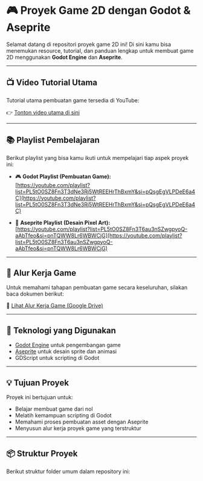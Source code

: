 # 🎮 Proyek Game 2D dengan Godot & Aseprite

Selamat datang di repositori proyek game 2D ini! Di sini kamu bisa menemukan resource, tutorial, dan panduan lengkap untuk membuat game 2D menggunakan **Godot Engine** dan **Aseprite**.

---

## 📺 Video Tutorial Utama

Tutorial utama pembuatan game tersedia di YouTube:

👉 [Tonton video utama di sini](https://youtu.be/S8lMTwSRoRg?si=WxHLwrASGPIlsDAQ)

---

## 📚 Playlist Pembelajaran

Berikut playlist yang bisa kamu ikuti untuk mempelajari tiap aspek proyek ini:

- 🎮 **Godot Playlist (Pembuatan Game):**  
  [https://youtube.com/playlist?list=PL5tO0SZ8Fn3T3dNe3Rj5WtREEHrThBxmY&si=pQsgEgVLPDeE6a4C](https://youtube.com/playlist?list=PL5tO0SZ8Fn3T3dNe3Rj5WtREEHrThBxmY&si=pQsgEgVLPDeE6a4C)

- 🎨 **Aseprite Playlist (Desain Pixel Art):**  
  [https://youtube.com/playlist?list=PL5tO0SZ8Fn3T6au3nSZwgpyoQ-aAbTfeo&si=pnTQWW8Lr6WBWCjG](https://youtube.com/playlist?list=PL5tO0SZ8Fn3T6au3nSZwgpyoQ-aAbTfeo&si=pnTQWW8Lr6WBWCjG)

---

## 🧭 Alur Kerja Game

Untuk memahami tahapan pembuatan game secara keseluruhan, silakan baca dokumen berikut:

📄 [Lihat Alur Kerja Game (Google Drive)](https://drive.google.com/file/d/1B8nCS0nYOHWOIwtL9c-sryyEj2rDYfbK/view)

---

## 🚀 Teknologi yang Digunakan

- [Godot Engine](https://godotengine.org/) untuk pengembangan game
- [Aseprite](https://www.aseprite.org/) untuk desain sprite dan animasi
- GDScript untuk scripting di Godot

---

## 💡 Tujuan Proyek

Proyek ini bertujuan untuk:

- Belajar membuat game dari nol
- Melatih kemampuan scripting di Godot
- Memahami proses pembuatan asset dengan Aseprite
- Menyusun alur kerja proyek game yang terstruktur

---

## 📦 Struktur Proyek

Berikut struktur folder umum dalam repository ini:

